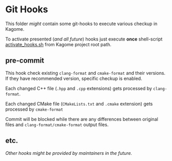 [//]: # (
Copyright Quadrivium LLC
All Rights Reserved
SPDX-License-Identifier: Apache-2.0
)

# Git Hooks

This folder _might_ contain some git-hooks to execute various checkup in Kagome.

To activate presented (_and all future_) hooks just execute **once** shell-script [activate_hooks.sh](./activate_hooks.sh) from Kagome project root path. 

## pre-commit

This hook check existing `clang-format` and `cmake-format` and their versions.
If they have recommended version, specific checkup is enabled.

Each changed C++ file (`.hpp` and `.cpp` extensions) gets processed by `clang-format`.

Each changed CMake file (`CMakeLists.txt` and `.cmake` extension) gets processed by `cmake-format`

Commit will be blocked while there are any differences between original files and `clang-format/cmake-format` output files.

## etc.

_Other hooks might be provided by maintainers in the future._

